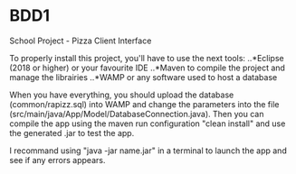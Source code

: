 # BDD1
School Project - Pizza Client Interface

To properly install this project, you'll have to use the next tools:
..*Eclipse (2018 or higher) or your favourite IDE
..*Maven to compile the project and manage the librairies
..*WAMP or any software used to host a database
  
When you have everything, you should upload the database (common/rapizz.sql) into WAMP and change the parameters into the file (src/main/java/App/Model/DatabaseConnection.java).
Then you can compile the app using the maven run configuration "clean install" and use the generated .jar to test the app. 

I recommand using "java -jar name.jar" in a terminal to launch the app and see if any errors appears.
